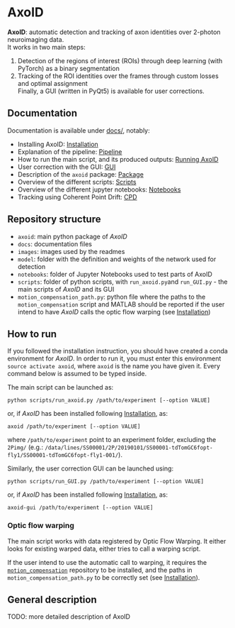 # AxoID
**AxoID**: automatic detection and tracking of axon identities over 2-photon neuroimaging data.  
It works in two main steps: 
  1. Detection of the regions of interest (ROIs) through deep learning (with PyTorch) as a binary segmentation
  2. Tracking of the ROI identities over the frames through custom losses and optimal assignment  
Finally, a GUI (written in PyQt5) is available for user corrections.


## Documentation
Documentation is available under [docs/](./docs), notably:
  * Installing AxoID: [Installation](./docs/Installation.md)
  * Explanation of the pipeline: [Pipeline](./docs/Pipeline.md)
  * How to run the main script, and its produced outputs: [Running AxoID](./docs/Running.md)
  * User correction with the GUI: [GUI](./docs/GUI.md)
  * Description of the `axoid` package: [Package](./docs/Package.md)
  * Overview of the different scripts: [Scripts](./docs/Scripts.md)
  * Overview of the different jupyter notebooks: [Notebooks](./docs/Notebooks.md)
  * Tracking using Coherent Point Drift: [CPD](./docs/CPD.md)


## Repository structure
  * `axoid`: main python package of *AxoID*
  * `docs`: documentation files
  * `images`: images used by the readmes
  * `model`: folder with the definition and weights of the network used for detection
  * `notebooks`: folder of Jupyter Notebooks used to test parts of AxoID
  * `scripts`: folder of python scripts, with `run_axoid.py`and `run_GUI.py` - the main scripts of *AxoID* and its GUI
  * `motion_compensation_path.py`: python file where the paths to the `motion_compensation` script and MATLAB should be reported if the user intend to have *AxoID* calls the optic flow warping (see [Installation](./docs/Installation.md))


## How to run
If you followed the installation instruction, you should have created a conda environment for *AxoID*. In order to run it, you must enter this environment `source activate axoid`, where `axoid` is the name you have given it. Every command below is assumed to be typed inside.

The main script can be launched as:
```
python scripts/run_axoid.py /path/to/experiment [--option VALUE]
```
or, if *AxoID* has been installed following [Installation](./docs/Installation.md), as:
```
axoid /path/to/experiment [--option VALUE]
```
where `/path/to/experiment` point to an experiment folder, excluding the `2Pimg/` (e.g.: `/data/lines/SS00001/2P/20190101/SS00001-tdTomGC6fopt-fly1/SS00001-tdTomGC6fopt-fly1-001/`).

Similarly, the user correction GUI can be launched using:
```
python scripts/run_GUI.py /path/to/experiment [--option VALUE]
```
or, if *AxoID* has been installed following [Installation](./docs/Installation.md), as:
```
axoid-gui /path/to/experiment [--option VALUE]
```

### Optic flow warping
The main script works with data registered by Optic Flow Warping. It either looks for existing warped data, either tries to call a warping script.

If the user intend to use the automatic call to warping, it requires the [`motion_compensation`](https://github.com/NeLy-EPFL/motion_compensation) repository to be installed, and the paths in `motion_compensation_path.py` to be correctly set (see [Installation](./docs/Installation.md)).


## General description
TODO: more detailed description of AxoID

